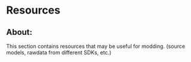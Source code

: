 # Resources

## About:
This section contains resources that may be useful for modding. (source models, rawdata from different SDKs, etc.)

